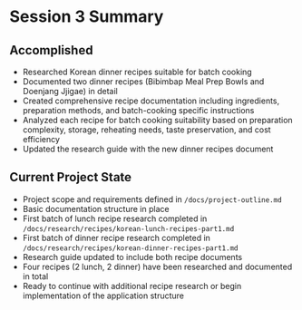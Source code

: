 # Session 3 Summary

## Accomplished

- Researched Korean dinner recipes suitable for batch cooking
- Documented two dinner recipes (Bibimbap Meal Prep Bowls and Doenjang Jjigae) in detail
- Created comprehensive recipe documentation including ingredients, preparation methods, and batch-cooking specific instructions
- Analyzed each recipe for batch cooking suitability based on preparation complexity, storage, reheating needs, taste preservation, and cost efficiency
- Updated the research guide with the new dinner recipes document

## Current Project State

- Project scope and requirements defined in `/docs/project-outline.md`
- Basic documentation structure in place
- First batch of lunch recipe research completed in `/docs/research/recipes/korean-lunch-recipes-part1.md`
- First batch of dinner recipe research completed in `/docs/research/recipes/korean-dinner-recipes-part1.md`
- Research guide updated to include both recipe documents
- Four recipes (2 lunch, 2 dinner) have been researched and documented in total
- Ready to continue with additional recipe research or begin implementation of the application structure